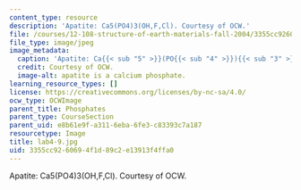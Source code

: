 ```yaml
---
content_type: resource
description: 'Apatite: Ca5(PO4)3(OH,F,Cl). Courtesy of OCW.'
file: /courses/12-108-structure-of-earth-materials-fall-2004/3355cc9260694f1d89c2e13913f4ffa0_lab4-9.jpg
file_type: image/jpeg
image_metadata:
  caption: 'Apatite: Ca{{< sub "5" >}}(PO{{< sub "4" >}}){{< sub "3" >}}(OH,F,Cl).'
  credit: Courtesy of OCW.
  image-alt: apatite is a calcium phosphate.
learning_resource_types: []
license: https://creativecommons.org/licenses/by-nc-sa/4.0/
ocw_type: OCWImage
parent_title: Phosphates
parent_type: CourseSection
parent_uid: e8b61e9f-a311-6eba-6fe3-c83393c7a187
resourcetype: Image
title: lab4-9.jpg
uid: 3355cc92-6069-4f1d-89c2-e13913f4ffa0
---
```

Apatite: Ca5(PO4)3(OH,F,Cl). Courtesy of OCW.